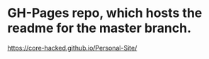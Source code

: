 # GH-Pages repo, which hosts the readme for the master branch.
https://core-hacked.github.io/Personal-Site/
